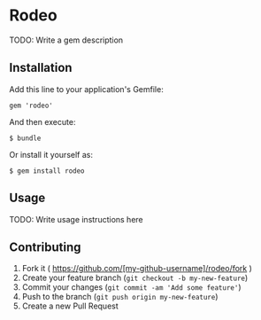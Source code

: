 # Rodeo

TODO: Write a gem description

## Installation

Add this line to your application's Gemfile:

    gem 'rodeo'

And then execute:

    $ bundle

Or install it yourself as:

    $ gem install rodeo

## Usage

TODO: Write usage instructions here

## Contributing

1. Fork it ( https://github.com/[my-github-username]/rodeo/fork )
2. Create your feature branch (`git checkout -b my-new-feature`)
3. Commit your changes (`git commit -am 'Add some feature'`)
4. Push to the branch (`git push origin my-new-feature`)
5. Create a new Pull Request
